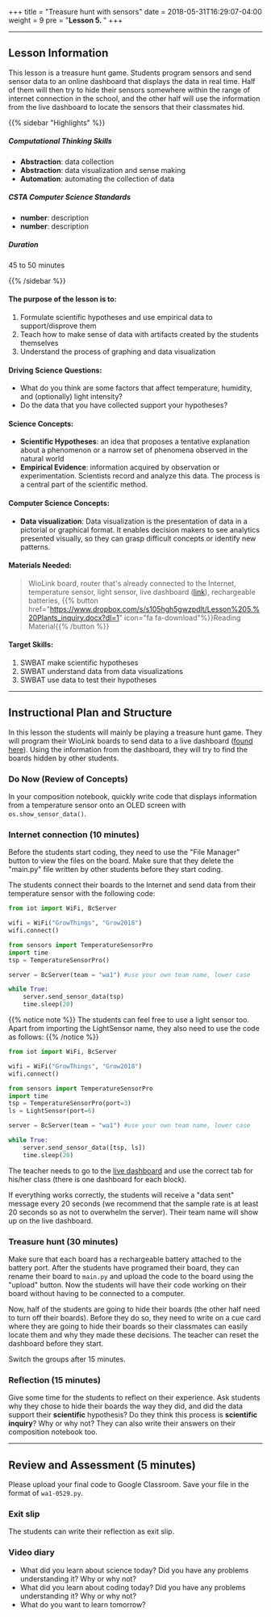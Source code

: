 +++
title = "Treasure hunt with sensors"
date =  2018-05-31T16:29:07-04:00
weight = 9
pre = "<b>Lesson 5. </b>"
+++

---

## Lesson Information

This lesson is a treasure hunt game. Students program sensors and send sensor data to an online dashboard that displays the data in real time. Half of them will then try to hide their sensors somewhere within the range of internet connection in the school, and the other half will use the information from the live dashboard to locate the sensors that their classmates hid.

{{% sidebar "Highlights" %}}

##### Computational Thinking Skills

* **Abstraction**: data collection
* **Abstraction**: data visualization and sense making
* **Automation**: automating the collection of data

##### CSTA Computer Science Standards

* **number**: description
* **number**: description

##### Duration

45 to 50 minutes

{{% /sidebar %}}

#### The purpose of the lesson is to:

1. Formulate scientific hypotheses and use empirical data to support/disprove them
2. Teach how to make sense of data with artifacts created by the students themselves
3. Understand the process of graphing and data visualization

#### Driving Science Questions:

* What do you think are some factors that affect temperature, humidity, and (optionally) light intensity?
* Do the data that you have collected support your hypotheses?

#### Science Concepts:

* **Scientific Hypotheses**: an idea that proposes a tentative explanation about a phenomenon or a narrow set of phenomena observed in the natural world
* **Empirical Evidence**: information acquired by observation or experimentation. Scientists record and analyze this data. The process is a central part of the scientific method.

#### Computer Science Concepts:

* **Data visualization**: Data visualization is the presentation of data in a pictorial or graphical format. It enables decision makers to see analytics presented visually, so they can grasp difficult concepts or identify new patterns.

#### Materials Needed:

> WioLink board, router that's already connected to the Internet, temperature sensor, light sensor, live dashboard ([link](http://ts.bc.edu:1880/ui)), rechargeable batteries, {{% button href="https://www.dropbox.com/s/s105hgh5gwzpdlt/Lesson%205.%20Plants_inquiry.docx?dl=1" icon="fa fa-download"%}}Reading Material{{% /button %}}

#### Target Skills:

1. SWBAT make scientific hypotheses
2. SWBAT understand data from data visualizations
3. SWBAT use data to test their hypotheses

---

## Instructional Plan and Structure

In this lesson the students will mainly be playing a treasure hunt game. They will program their WioLink boards to send data to a live dashboard ([found here](http://ts.bc.edu:1880/ui)). Using the information from the dashboard, they will try to find the boards hidden by other students.

### Do Now (Review of Concepts)

In your composition notebook, quickly write code that displays information from a temperature sensor onto an OLED screen with `os.show_sensor_data()`.

### Internet connection (10 minutes)

Before the students start coding, they need to use the "File Manager" button to view the files on the board. Make sure that they delete the "main.py" file written by other students before they start coding.

The students connect their boards to the Internet and send data from their temperature sensor with the following code:

``` python
from iot import WiFi, BcServer

wifi = WiFi("GrowThings", "Grow2018")
wifi.connect()

from sensors import TemperatureSensorPro
import time
tsp = TemperatureSensorPro()

server = BcServer(team = "wa1") #use your own team name, lower case

while True:
    server.send_sensor_data(tsp)
    time.sleep(20)
```

{{% notice note %}}
The students can feel free to use a light sensor too. Apart from importing the LightSensor name, they also need to use the code as follows:
{{% /notice %}}

``` python
from iot import WiFi, BcServer

wifi = WiFi("GrowThings", "Grow2018")
wifi.connect()

from sensors import TemperatureSensorPro
import time
tsp = TemperatureSensorPro(port=3)
ls = LightSensor(port=6)

server = BcServer(team = "wa1") #use your own team name, lower case

while True:
    server.send_sensor_data([tsp, ls])
    time.sleep(20)
```

The teacher needs to go to the [live dashboard](http://ts.bc.edu:1880/ui) and use the correct tab for his/her class (there is one dashboard for each block).

If everything works correctly, the students will receive a "data sent" message every 20 seconds (we recommend that the sample rate is at least 20 seconds so as not to overwhelm the server). Their team name will show up on the live dashboard.

### Treasure hunt (30 minutes)

Make sure that each board has a rechargeable battery attached to the battery port. After the students have programed their board, they can rename their board to `main.py` and upload the code to the board using the "upload" button.  Now the students will have their code working on their board without having to be connected to a computer.

Now, half of the students are going to hide their boards (the other half need to turn off their boards). Before they do so, they need to write on a cue card where they are going to hide their boards so their classmates can easily locate them and why they made these decisions. The teacher can reset the dashboard before they start.

Switch the groups after 15 minutes.

### Reflection (15 minutes)

Give some time for the students to reflect on their experience. Ask students why they chose to hide their boards the way they did, and did the data support their **scientific** hypothesis?  Do they think this process is **scientific inquiry**? Why or why not? They can also write their answers on their composition notebook too.

---

## Review and Assessment (5 minutes)

Please upload your final code to Google Classroom. Save your file in the format of `wa1-0529.py`.

### Exit slip

The students can write their reflection as exit slip.

### Video diary
- What did you learn about science today? Did you have any problems understanding it? Why or why not?
- What did you learn about coding today? Did you have any problems understanding it? Why or why not?
- What do you want to learn tomorrow?
